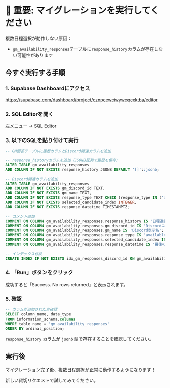 # 🚨 重要: マイグレーションを実行してください

複数日程選択が動作しない原因：
- `gm_availability_responses`テーブルに`response_history`カラムが存在しない可能性があります

## 今すぐ実行する手順

### 1. Supabase Dashboardにアクセス
https://supabase.com/dashboard/project/cznpcewciwywcqcxktba/editor

### 2. SQL Editorを開く
左メニュー → SQL Editor

### 3. 以下のSQLを貼り付けて実行

```sql
-- GM回答テーブルに履歴カラムとDiscord関連カラムを追加

-- response_historyカラムを追加（JSONB配列で履歴を保存）
ALTER TABLE gm_availability_responses 
ADD COLUMN IF NOT EXISTS response_history JSONB DEFAULT '[]'::jsonb;

-- Discord関連カラムを追加
ALTER TABLE gm_availability_responses 
ADD COLUMN IF NOT EXISTS gm_discord_id TEXT,
ADD COLUMN IF NOT EXISTS gm_name TEXT,
ADD COLUMN IF NOT EXISTS response_type TEXT CHECK (response_type IN ('available', 'unavailable', 'pending')) DEFAULT 'pending',
ADD COLUMN IF NOT EXISTS selected_candidate_index INTEGER,
ADD COLUMN IF NOT EXISTS response_datetime TIMESTAMPTZ;

-- コメント追加
COMMENT ON COLUMN gm_availability_responses.response_history IS '日程選択の変更履歴（追加・削除のアクション記録）';
COMMENT ON COLUMN gm_availability_responses.gm_discord_id IS 'DiscordユーザーID';
COMMENT ON COLUMN gm_availability_responses.gm_name IS 'Discord表示名';
COMMENT ON COLUMN gm_availability_responses.response_type IS 'available=出勤可能, unavailable=全て不可, pending=未回答';
COMMENT ON COLUMN gm_availability_responses.selected_candidate_index IS '最初に選択された候補インデックス（互換性のため）';
COMMENT ON COLUMN gm_availability_responses.response_datetime IS '最後の回答日時';

-- インデックス作成
CREATE INDEX IF NOT EXISTS idx_gm_responses_discord_id ON gm_availability_responses(gm_discord_id);
```

### 4. 「Run」ボタンをクリック

成功すると「Success. No rows returned」と表示されます。

### 5. 確認

```sql
-- カラムが追加されたか確認
SELECT column_name, data_type 
FROM information_schema.columns 
WHERE table_name = 'gm_availability_responses'
ORDER BY ordinal_position;
```

`response_history` カラムが `jsonb` 型で存在することを確認してください。

## 実行後

マイグレーション完了後、複数日程選択が正常に動作するようになります！

新しい貸切リクエストで試してみてください。

